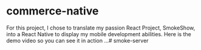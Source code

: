 # commerce-native

For this project, I chose to translate my passion React Project, SmokeShow, into a React Native to display my mobile development abilities. Here is the demo video so you can see it in action ...# smoke-server
